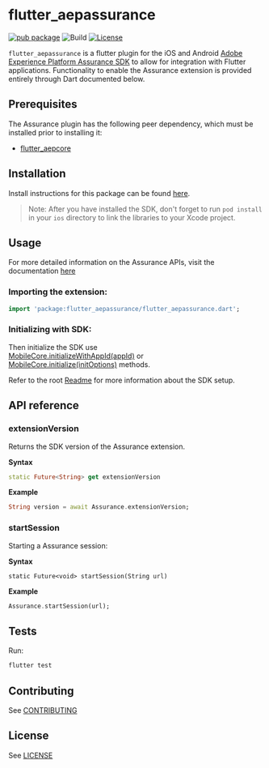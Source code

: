 # flutter_aepassurance

[![pub package](https://img.shields.io/pub/v/flutter_aepassurance.svg)](https://pub.dartlang.org/packages/flutter_aepassurance) ![Build](https://github.com/adobe/aepsdk_flutter/workflows/Dart%20Unit%20Tests%20+%20Android%20Build%20+%20iOS%20Build/badge.svg) [![License](https://img.shields.io/badge/License-Apache%202.0-blue.svg)](https://opensource.org/licenses/Apache-2.0)

`flutter_aepassurance` is a flutter plugin for the iOS and Android [Adobe Experience Platform Assurance SDK](https://developer.adobe.com/client-sdks/documentation/platform-assurance/) to allow for integration with Flutter applications. Functionality to enable the Assurance extension is provided entirely through Dart documented below.

## Prerequisites

The Assurance plugin has the following peer dependency, which must be installed prior to installing it:

- [flutter_aepcore](https://github.com/adobe/aepsdk_flutter/blob/main/plugins/flutter_aepcore/README.md)

## Installation

Install instructions for this package can be found [here](https://pub.dev/packages/flutter_aepassurance/install).

> Note: After you have installed the SDK, don't forget to run `pod install` in your `ios` directory to link the libraries to your Xcode project.

## Usage

For more detailed information on the Assurance APIs, visit the documentation [here](https://developer.adobe.com/client-sdks/documentation/platform-assurance/)

### Importing the extension:
```dart
import 'package:flutter_aepassurance/flutter_aepassurance.dart';
```
### Initializing with SDK:

Then initialize the SDK use <br>
[MobileCore.initializeWithAppId(appId)](https://github.com/adobe/aepsdk_flutter/tree/main/plugins/flutter_aepcore#giinitializewithappid) or <br>
[MobileCore.initialize(initOptions)](https://github.com/adobe/aepsdk_flutter/tree/main/plugins/flutter_aepcore#initialize) methods.

Refer to the root [Readme](https://github.com/adobe/aepsdk_flutter/blob/main/README.md) for more information about the SDK setup.

## API reference

### extensionVersion
Returns the SDK version of the Assurance extension.

**Syntax**
```dart
static Future<String> get extensionVersion
```
**Example**
```dart
String version = await Assurance.extensionVersion;
```

### startSession
Starting a Assurance session:

**Syntax**
```
static Future<void> startSession(String url)
```
**Example**
```dart
Assurance.startSession(url);
```

## Tests

Run:

```bash
flutter test
```

## Contributing
See [CONTRIBUTING](https://github.com/adobe/aepsdk_flutter/blob/main/CONTRIBUTING.md)

## License
See [LICENSE](https://github.com/adobe/aepsdk_flutter/blob/main/LICENSE)
